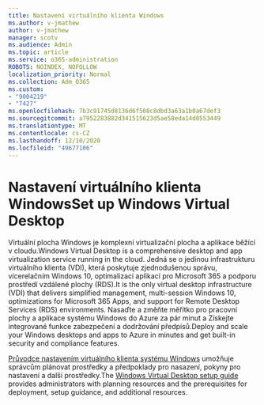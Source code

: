 ```yaml
---
title: Nastavení virtuálního klienta Windows
ms.author: v-jmathew
author: v-jmathew
manager: scotv
ms.audience: Admin
ms.topic: article
ms.service: o365-administration
ROBOTS: NOINDEX, NOFOLLOW
localization_priority: Normal
ms.collection: Adm_O365
ms.custom:
- "9004219"
- "7427"
ms.openlocfilehash: 7b3c91745d8136d6f508c8dbd3a63a1b0a67def3
ms.sourcegitcommit: a7952283882d341515623d5ae58eda14d0553449
ms.translationtype: MT
ms.contentlocale: cs-CZ
ms.lasthandoff: 12/10/2020
ms.locfileid: "49677106"
---
```

# <a name="set-up-windows-virtual-desktop"></a><span data-ttu-id="8f68f-102">Nastavení virtuálního klienta Windows</span><span class="sxs-lookup"><span data-stu-id="8f68f-102">Set up Windows Virtual Desktop</span></span>

<span data-ttu-id="8f68f-103">Virtuální plocha Windows je komplexní virtualizační plocha a aplikace běžící v cloudu.</span><span class="sxs-lookup"><span data-stu-id="8f68f-103">Windows Virtual Desktop is a comprehensive desktop and app virtualization service running in the cloud.</span></span> <span data-ttu-id="8f68f-104">Jedná se o jedinou infrastrukturu virtuálního klienta (VDI), která poskytuje zjednodušenou správu, vícerelačním Windows 10, optimalizaci aplikací pro Microsoft 365 a podporu prostředí vzdálené plochy (RDS).</span><span class="sxs-lookup"><span data-stu-id="8f68f-104">It is the only virtual desktop infrastructure (VDI) that delivers simplified management, multi-session Windows 10, optimizations for Microsoft 365 Apps, and support for Remote Desktop Services (RDS) environments.</span></span> <span data-ttu-id="8f68f-105">Nasaďte a změňte měřítko pro pracovní plochy a aplikace systému Windows do Azure za pár minut a Získejte integrované funkce zabezpečení a dodržování předpisů.</span><span class="sxs-lookup"><span data-stu-id="8f68f-105">Deploy and scale your Windows desktops and apps to Azure in minutes and get built-in security and compliance features.</span></span>

<span data-ttu-id="8f68f-106">[Průvodce nastavením virtuálního klienta systému Windows](https://go.microsoft.com/fwlink/?linkid=2146236) umožňuje správcům plánovat prostředky a předpoklady pro nasazení, pokyny pro nastavení a další prostředky.</span><span class="sxs-lookup"><span data-stu-id="8f68f-106">The [Windows Virtual Desktop setup guide](https://go.microsoft.com/fwlink/?linkid=2146236) provides administrators with planning resources and the prerequisites for deployment, setup guidance, and additional resources.</span></span>
